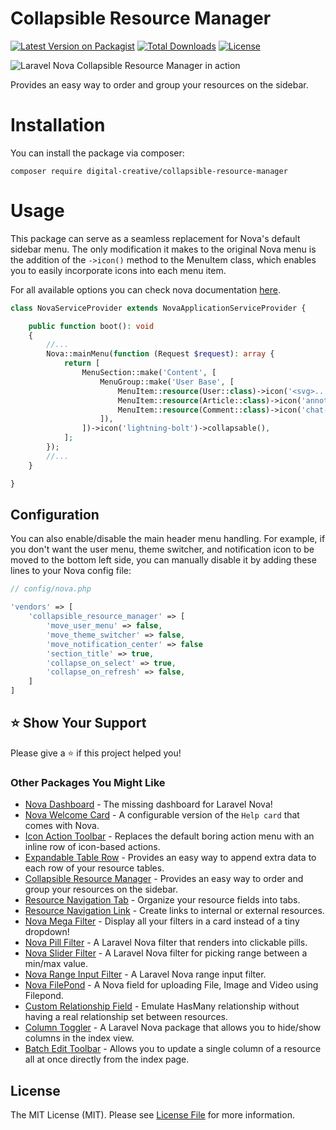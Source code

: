 # Collapsible Resource Manager

[![Latest Version on Packagist](https://img.shields.io/packagist/v/digital-creative/collapsible-resource-manager)](https://packagist.org/packages/digital-creative/collapsible-resource-manager)
[![Total Downloads](https://img.shields.io/packagist/dt/digital-creative/collapsible-resource-manager)](https://packagist.org/packages/digital-creative/collapsible-resource-manager)
[![License](https://img.shields.io/packagist/l/digital-creative/collapsible-resource-manager)](https://github.com/dcasia/collapsible-resource-manager/blob/main/LICENSE)

<picture>
  <source media="(prefers-color-scheme: dark)" srcset="https://raw.githubusercontent.com/dcasia/collapsible-resource-manager/main/screenshots/dark.png">
  <img alt="Laravel Nova Collapsible Resource Manager in action" src="https://raw.githubusercontent.com/dcasia/collapsible-resource-manager/main/screenshots/light.png">
</picture>

Provides an easy way to order and group your resources on the sidebar.

# Installation

You can install the package via composer:

```
composer require digital-creative/collapsible-resource-manager
```

# Usage

This package can serve as a seamless replacement for Nova's default sidebar menu.
The only modification it makes to the original Nova menu is the addition of the `->icon()` method to the MenuItem class, which enables you to easily incorporate icons into each menu item.

For all available options you can check nova documentation [here](https://nova.laravel.com/docs/customization/menus.html#menu-sections).

```php
class NovaServiceProvider extends NovaApplicationServiceProvider {

    public function boot(): void
    {
        //...
        Nova::mainMenu(function (Request $request): array {    
            return [
                MenuSection::make('Content', [
                    MenuGroup::make('User Base', [
                        MenuItem::resource(User::class)->icon('<svg>...</svg>'),
                        MenuItem::resource(Article::class)->icon('annotation'),
                        MenuItem::resource(Comment::class)->icon('chat-alt'),
                    ]),
                ])->icon('lightning-bolt')->collapsable(),
            ];    
        });
        //...
    }

}
```

## Configuration

You can also enable/disable the main header menu handling. For example, if you don't want the user menu, theme switcher,
and notification icon to be moved to the bottom left side, you can manually disable it by adding these lines to your Nova config file:

```php
// config/nova.php

'vendors' => [
    'collapsible_resource_manager' => [
        'move_user_menu' => false,
        'move_theme_switcher' => false,
        'move_notification_center' => false
        'section_title' => true,
        'collapse_on_select' => true,
        'collapse_on_refresh' => false,
    ]
]
```

## ⭐️ Show Your Support

Please give a ⭐️ if this project helped you!

### Other Packages You Might Like

- [Nova Dashboard](https://github.com/dcasia/nova-dashboard) - The missing dashboard for Laravel Nova!
- [Nova Welcome Card](https://github.com/dcasia/nova-welcome-card) - A configurable version of the `Help card` that comes with Nova.
- [Icon Action Toolbar](https://github.com/dcasia/icon-action-toolbar) - Replaces the default boring action menu with an inline row of icon-based actions.
- [Expandable Table Row](https://github.com/dcasia/expandable-table-row) - Provides an easy way to append extra data to each row of your resource tables.
- [Collapsible Resource Manager](https://github.com/dcasia/collapsible-resource-manager) - Provides an easy way to order and group your resources on the sidebar.
- [Resource Navigation Tab](https://github.com/dcasia/resource-navigation-tab) - Organize your resource fields into tabs.
- [Resource Navigation Link](https://github.com/dcasia/resource-navigation-link) - Create links to internal or external resources.
- [Nova Mega Filter](https://github.com/dcasia/nova-mega-filter) - Display all your filters in a card instead of a tiny dropdown!
- [Nova Pill Filter](https://github.com/dcasia/nova-pill-filter) - A Laravel Nova filter that renders into clickable pills.
- [Nova Slider Filter](https://github.com/dcasia/nova-slider-filter) - A Laravel Nova filter for picking range between a min/max value.
- [Nova Range Input Filter](https://github.com/dcasia/nova-range-input-filter) - A Laravel Nova range input filter.
- [Nova FilePond](https://github.com/dcasia/nova-filepond) - A Nova field for uploading File, Image and Video using Filepond.
- [Custom Relationship Field](https://github.com/dcasia/custom-relationship-field) - Emulate HasMany relationship without having a real relationship set between resources.
- [Column Toggler](https://github.com/dcasia/column-toggler) - A Laravel Nova package that allows you to hide/show columns in the index view.
- [Batch Edit Toolbar](https://github.com/dcasia/batch-edit-toolbar) - Allows you to update a single column of a resource all at once directly from the index page.

## License

The MIT License (MIT). Please see [License File](https://raw.githubusercontent.com/dcasia/collapsible-resource-manager/master/LICENSE) for more information.
